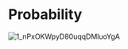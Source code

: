 # Probability

![1_nPxOKWpyD80uqqDMluoYgA](https://user-images.githubusercontent.com/45364252/156928901-1f4b8cc7-599d-4171-87ab-6294772084b5.png)
